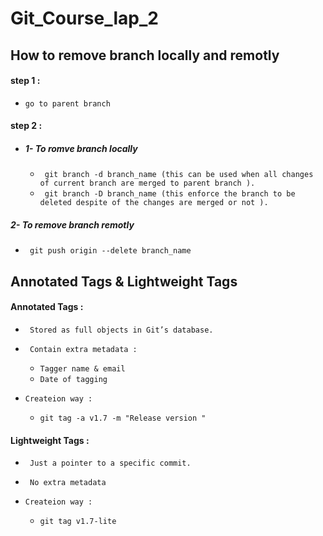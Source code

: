 # Git_Course_lap_2

## How to remove branch locally and remotly
 #### step 1 :
-  ` go to parent branch ` 
#### step 2 :
*   ##### 1- To romve branch locally
    * ` git branch -d branch_name (this can be used when all changes of current branch are merged to parent branch ).`
    *  ` git branch -D branch_name (this enforce the branch to be deleted despite of the changes are merged or not ).`
  ##### 2- To remove branch remotly
   - ` git push origin --delete branch_name`

## Annotated Tags & Lightweight Tags 
  #### Annotated Tags :
   * ` Stored as full objects in Git’s database.`
   * ` Contain extra metadata :`
      * `Tagger name & email`
      * `Date of tagging`
   * `Createion way :`

      * `git tag -a v1.7 -m "Release version "`
 #### Lightweight Tags  :
  * ` Just a pointer to a specific commit.`
  * ` No extra metadata`
  * `Createion way :`

     * `git tag v1.7-lite` 
